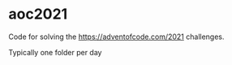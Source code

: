 # aoc2021
Code for solving the https://adventofcode.com/2021 challenges.

Typically one folder per day
